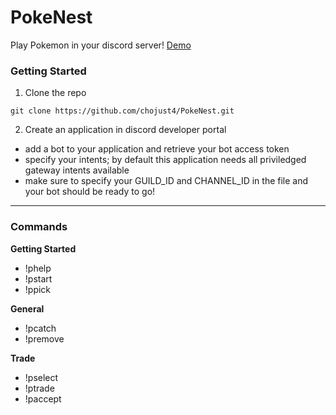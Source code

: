 # PokeNest
Play Pokemon in your discord server! [Demo](https://www.youtube.com/watch?v=d8lWpJGphdc&t=1s&ab_channel=RockyINACTIVE)

### Getting Started
1. Clone the repo
```
git clone https://github.com/chojust4/PokeNest.git
```
2. Create an application in discord developer portal
- add a bot to your application and retrieve your bot access token
- specify your intents; by default this application needs all priviledged gateway intents available
- make sure to specify your GUILD_ID and CHANNEL_ID in the file and your bot should be ready to go!

<hr/>

### Commands

**Getting Started**
- !phelp
- !pstart
- !ppick 

**General**
- !pcatch
- !premove

**Trade**
- !pselect
- !ptrade
- !paccept
